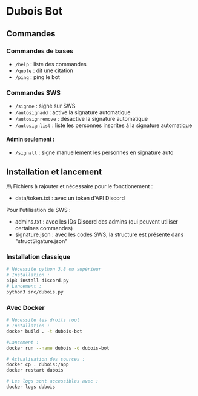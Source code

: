 # Dubois Bot


## Commandes

### Commandes de bases
- `/help` : liste des commandes
- `/quote` : dit une citation
- `/ping` : ping le bot

### Commandes SWS
- `/signme` : signe sur SWS
- `/autosignadd` : active la signature automatique
- `/autosignremove` : désactive la signature automatique
- `/autosignlist` : liste les personnes inscrites à la signature automatique
#### Admin seulement :
- `/signall` : signe manuellement les personnes en signature auto

## Installation et lancement

/!\ Fichiers à rajouter et nécessaire pour le fonctionement : 
 - data/token.txt : avec un token d'API Discord

 Pour l'utilisation de SWS : 
- admins.txt : avec les IDs Discord des admins (qui peuvent utiliser certaines commandes)
- signature.json : avec les codes SWS, la structure est présente dans "structSigature.json"

### Installation classique
```bash
# Nécessite python 3.8 ou supérieur
# Installation :
pip3 install discord.py
# Lancement :
python3 src/dubois.py
```

### Avec Docker
```bash
# Nécessite les droits root
# Installation :
docker build . -t dubois-bot

#Lancement :
docker run --name dubois -d dubois-bot

# Actualisation des sources :
docker cp . dubois:/app
docker restart dubois

# Les logs sont accessibles avec : 
docker logs dubois
```
